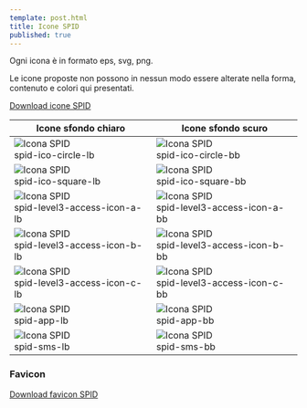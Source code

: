 ```yaml
---
template: post.html
title: Icone SPID
published: true
---
```


Ogni icona è in formato eps, svg, png.

Le icone proposte non possono in nessun modo essere alterate nella forma,
contenuto e colori qui presentati.

[Download icone SPID](https://github.com/italia/spid-graphics/releases/latest)

<table class="table table-bordered table-striped">
  <thead>
    <tr>
      <th>Icone sfondo chiaro</th>
      <th>Icone sfondo scuro</th>
    </tr>
  </thead>
  <tbody>
    <tr>
      <td class="td-lb"><img src="https://cdn.rawgit.com/italia/spid-graphics/master/icons/spid-ico-circle-lb.png" alt="Icona SPID" class="img-table" /><br />spid-ico-circle-lb</td>
      <td class="td-bb"><img src="https://cdn.rawgit.com/italia/spid-graphics/master/icons/spid-ico-circle-bb.png" alt="Icona SPID" class="img-table" /><br />spid-ico-circle-bb</td>
    </tr>
    <tr>
      <td class="td-lb"><img src="https://cdn.rawgit.com/italia/spid-graphics/master/icons/spid-ico-square-lb.png" alt="Icona SPID" class="img-table" /><br />spid-ico-square-lb</td>
      <td class="td-bb"><img src="https://cdn.rawgit.com/italia/spid-graphics/master/icons/spid-ico-square-bb.png" alt="Icona SPID" class="img-table" /><br />spid-ico-square-bb</td>
    </tr>
    <tr>
      <td class="td-lb"><img src="https://cdn.rawgit.com/italia/spid-graphics/master/icons/spid-level3-access-icon-a-lb.png" alt="Icona SPID" class="img-table" /><br />spid-level3-access-icon-a-lb</td>
      <td class="td-bb"><img src="https://cdn.rawgit.com/italia/spid-graphics/master/icons/spid-level3-access-icon-a-bb.png" alt="Icona SPID" class="img-table" /><br />spid-level3-access-icon-a-bb</td>
    </tr>
    <tr>
      <td class="td-lb"><img src="https://cdn.rawgit.com/italia/spid-graphics/master/icons/spid-level3-access-icon-b-lb.png" alt="Icona SPID" class="img-table" /><br />spid-level3-access-icon-b-lb</td>
      <td class="td-bb"><img src="https://cdn.rawgit.com/italia/spid-graphics/master/icons/spid-level3-access-icon-b-bb.png" alt="Icona SPID" class="img-table" /><br />spid-level3-access-icon-b-bb</td>
    </tr>
    <tr>
      <td class="td-lb"><img src="https://cdn.rawgit.com/italia/spid-graphics/master/icons/spid-level3-access-icon-c-lb.png" alt="Icona SPID" class="img-table" /><br />spid-level3-access-icon-c-lb</td>
      <td class="td-bb"><img src="https://cdn.rawgit.com/italia/spid-graphics/master/icons/spid-level3-access-icon-c-bb.png" alt="Icona SPID" class="img-table" /><br />spid-level3-access-icon-c-bb</td>
    </tr>
    <tr>
      <td class="td-lb"><img src="https://cdn.rawgit.com/italia/spid-graphics/master/icons/spid-app-lb.png" alt="Icona SPID" class="img-table" /><br />spid-app-lb</td>
      <td class="td-bb"><img src="https://cdn.rawgit.com/italia/spid-graphics/master/icons/spid-app-bb.png" alt="Icona SPID" class="img-table" /><br />spid-app-bb</td>
    </tr>
    <tr>
      <td class="td-lb"><img src="https://cdn.rawgit.com/italia/spid-graphics/master/icons/spid-sms-lb.png" alt="Icona SPID" class="img-table" /><br />spid-sms-lb</td>
      <td class="td-bb"><img src="https://cdn.rawgit.com/italia/spid-graphics/master/icons/spid-sms-bb.png" alt="Icona SPID" class="img-table" /><br />spid-sms-bb</td>
    </tr>
  </tbody>
</table>

### Favicon

[Download favicon SPID](https://github.com/italia/spid-graphics/releases/latest)
